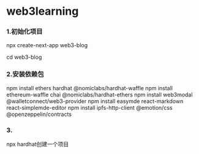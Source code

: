 # web3learning

### 1.初始化项目
npx create-next-app web3-blog

cd web3-blog

### 2.安装依赖包
npm install ethers hardhat @nomiclabs/hardhat-waffle 
npm install ethereum-waffle chai @nomiclabs/hardhat-ethers
npm install web3modal @walletconnect/web3-provider 
npm install easymde react-markdown react-simplemde-editor
npm install ipfs-http-client @emotion/css @openzeppelin/contracts
###  3.
npx hardhat创建一个项目
